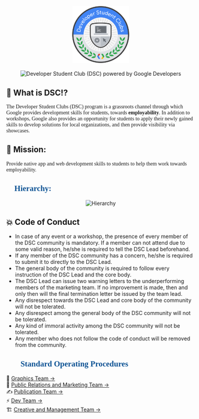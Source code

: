 <!-- Developer Student Club  (DSC) logo -->
<div align="center">
<img src="assets/logo.png" alt="Developer Student Club logo" width="30%">
<br>
<br>
<img src="https://dzwonsemrish7.cloudfront.net/items/3n3N3Z35091y3k131M0X/Image%202019-08-13%20at%203.44.24%20PM.png?v=a160c865" alt="Developer Student Club (DSC) powered by Google Developers">
</div>

<!-- What is DSC!? -->
<div>
<h2>🤔 What is DSC!?</h2>
<p style="font-family: Calibri">The Developer Student Clubs (DSC) program is a grassroots channel through which Google provides development skills for students, towards <strong>employability</strong>. In addition to workshops, Google also provides an opportunity for students to apply their newly gained skills to develop solutions for local organizations, and then provide visibility via showcases.</p>
</div>
<!-- DSC Mission -->
<div>
<h2>🚀 Mission:</h2>
<p style="font-family: Calibri">Provide native app and web development skills to students to help them work towards employability.</p>
</div>

<!-- DSC Hierarchy -->
<h2 style="color: #0B5394; font-family: Times New Roman; text-align: left">🎩 Hierarchy:</h2>
<div align="center">
<img src="https://dzwonsemrish7.cloudfront.net/items/3t2x270s1g3e133O2w1w/Image%202019-08-26%20at%206.00.38%20PM.png?v=12f65dfe" alt="Hierarchy">
</div>

<div>
<h2>💥 Code of Conduct</h2>

- In case of any event or a workshop, the presence of every member of the DSC community is mandatory. If a member can not attend due to some valid reason, he/she is required to tell the DSC Lead beforehand.
- If any member of the DSC community has a concern, he/she is required to submit it to directly to the DSC Lead.
- The general body of the community is required to follow every instruction of the DSC Lead and the core body.
- The DSC Lead can issue two warning letters to the underperforming members of the marketing team. If no improvement is made, then and only then will the final termination letter be issued by the team lead.
- Any disrespect towards the DSC Lead and core body of the community will not be tolerated.
- Any disrespect among the general body of the DSC community will not be tolerated.
- Any kind of immoral activity among the DSC community will not be tolerated.
- Any member who does not follow the code of conduct will be removed from the community.
  </div>

<!-- Standard Operating Procedures -->
<div>
<h2 style="color: #0B5394; font-family: Times New Roman">👨‍💻 Standard Operating Procedures</h2>
🍭 <a href="https://github.com/msaaddev/Developer-Student-Club-Documentation/blob/master/SOPs/graphics_team.md">Graphics Team → </a>
<br>
👦 <a href="https://github.com/msaaddev/Developer-Student-Club-Documentation/blob/master/SOPs/public_relations_marketing_team.md">Public Relations and Marketing Team →</a>
<br>
✍ <a href="https://github.com/msaaddev/Developer-Student-Club-Documentation/blob/master/SOPs/publication_team.md">Publication Team →</a>
<br>
⚡ <a href="https://github.com/msaaddev/Developer-Student-Club-Documentation/blob/master/SOPs/dev_team.md"> Dev Team →</a>
<br>
🏗 <a href="https://github.com/msaaddev/Developer-Student-Club-Documentation/blob/master/SOPs/creative_and_management_team.md">Creative and Management Team →</a>

</div>

